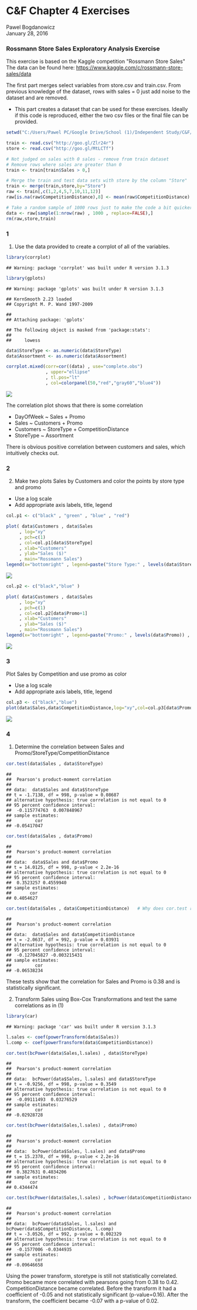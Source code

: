 # C&F Chapter 4 Exercises
Pawel Bogdanowicz  
January 28, 2016  


### Rossmann Store Sales Exploratory Analysis Exercise
This exercise is based on the Kaggle competition "Rossmann Store Sales"
The data can be found here: https://www.kaggle.com/c/rossmann-store-sales/data

The first part merges select variables from store.csv and train.csv.  From previous knowledge of the dataset, rows with sales = 0 just add noise to the dataset and are removed.

* This part creates a dataset that can be used for these exercises.  Ideally if this code is reproduced, either the two csv files or the final file can be provided.


```r
setwd("C:/Users/Pawel PC/Google Drive/School (1)/Independent Study/C&F/C&F Exercies")

train <- read.csv("http://goo.gl/Zlr24r")
store <- read.csv("http://goo.gl/MtLCTf")

# Not judged on sales with 0 sales - remove from train dataset
# Remove rows where sales are greater than 0
train <- train[train$Sales > 0,]  

# Merge the train and test data sets with store by the column "Store"
train <- merge(train,store,by="Store")
raw <- train[,c(1,2,4,5,7,10,11,12)]
raw[is.na(raw$CompetitionDistance),8] <- mean(raw$CompetitionDistance)

# Take a random sample of 1000 rows just to make the code a bit quicker
data <- raw[sample(1:nrow(raw) , 1000 , replace=FALSE),]
rm(raw,store,train)
```

### 1
1) Use the data provided to create a corrplot of all of the variables.


```r
library(corrplot)
```

```
## Warning: package 'corrplot' was built under R version 3.1.3
```

```r
library(gplots)
```

```
## Warning: package 'gplots' was built under R version 3.1.3
```

```
## KernSmooth 2.23 loaded
## Copyright M. P. Wand 1997-2009
```

```
## 
## Attaching package: 'gplots'
```

```
## The following object is masked from 'package:stats':
## 
##     lowess
```

```r
data$StoreType <- as.numeric(data$StoreType)
data$Assortment <- as.numeric(data$Assortment)

corrplot.mixed(corr=cor((data) , use="complete.obs")
               , upper="ellipse"
               , tl.pos="lt"
               , col=colorpanel(50,"red","gray60","blue4"))
```

![](C_F_Chapter_4_Exercises_files/figure-html/unnamed-chunk-2-1.png)<!-- -->

The correlation plot shows that there is some correlation
* DayOfWeek ~ Sales + Promo
* Sales ~ Customers + Promo
* Customers ~ StoreType + CompetitionDistance
* StoreType ~ Assortment

There is obvious positive correlation between customers and sales, which intuitively checks out.

### 2 
2) Make two plots Sales by Customers and color the points by store type and promo
* Use a log scale
* Add appropriate axis labels, title, legend


```r
col.p1 <- c("black" , "green" , "blue" , "red")

plot( data$Customers , data$Sales
     , log="xy"
     , pch=c(1)
     , col=col.p1[data$StoreType] 
     , xlab="Customers"
     , ylab="Sales ($)"
     , main="Rossmann Sales")
legend(x="bottomright" , legend=paste("Store Type:" , levels(data$StoreType)) , col=col.p1 , pch=c(1) )
```

![](C_F_Chapter_4_Exercises_files/figure-html/unnamed-chunk-3-1.png)<!-- -->

```r
col.p2 <- c("black","blue" )

plot( data$Customers , data$Sales
     , log="xy"
     , pch=c(1)
     , col=col.p2[data$Promo+1] 
     , xlab="Customers"
     , ylab="Sales ($)"
     , main="Rossmann Sales")
legend(x="bottomright" , legend=paste("Promo:" , levels(data$Promo)) , col=col.p2 , pch=c(1) )
```

![](C_F_Chapter_4_Exercises_files/figure-html/unnamed-chunk-3-2.png)<!-- -->

### 3 
Plot Sales by Competition and use promo as color
* Use a log scale
* Add appropriate axis labels, title, legend


```r
col.p3 <- c("black","blue")
plot(data$Sales,data$CompetitionDistance,log="xy",col=col.p3[data$Promo+1],pch=c(19))
```

![](C_F_Chapter_4_Exercises_files/figure-html/unnamed-chunk-4-1.png)<!-- -->


### 4
1) Determine the correlation between Sales and Promo/StoreType/CompetitionDistance


```r
cor.test(data$Sales , data$StoreType)
```

```
## 
## 	Pearson's product-moment correlation
## 
## data:  data$Sales and data$StoreType
## t = -1.7138, df = 998, p-value = 0.08687
## alternative hypothesis: true correlation is not equal to 0
## 95 percent confidence interval:
##  -0.115774763  0.007848967
## sample estimates:
##         cor 
## -0.05417047
```

```r
cor.test(data$Sales , data$Promo)
```

```
## 
## 	Pearson's product-moment correlation
## 
## data:  data$Sales and data$Promo
## t = 14.0125, df = 998, p-value < 2.2e-16
## alternative hypothesis: true correlation is not equal to 0
## 95 percent confidence interval:
##  0.3523257 0.4559940
## sample estimates:
##       cor 
## 0.4054627
```

```r
cor.test(data$Sales , data$CompetitionDistance)   # Why does cor.test return value but cor return NA?
```

```
## 
## 	Pearson's product-moment correlation
## 
## data:  data$Sales and data$CompetitionDistance
## t = -2.0637, df = 992, p-value = 0.03931
## alternative hypothesis: true correlation is not equal to 0
## 95 percent confidence interval:
##  -0.127045827 -0.003215431
## sample estimates:
##         cor 
## -0.06538234
```

These tests show that the correlation for Sales and Promo is 0.38 and is statistically significant.

2) Transform Sales using Box-Cox Transformations and test the same correlations as in (1)


```r
library(car)
```

```
## Warning: package 'car' was built under R version 3.1.3
```

```r
l.sales <- coef(powerTransform(data$Sales))
l.comp <- coef(powerTransform(data$CompetitionDistance))

cor.test(bcPower(data$Sales,l.sales) , data$StoreType)
```

```
## 
## 	Pearson's product-moment correlation
## 
## data:  bcPower(data$Sales, l.sales) and data$StoreType
## t = -0.9256, df = 998, p-value = 0.3549
## alternative hypothesis: true correlation is not equal to 0
## 95 percent confidence interval:
##  -0.09111493  0.03276529
## sample estimates:
##         cor 
## -0.02928728
```

```r
cor.test(bcPower(data$Sales,l.sales) , data$Promo)
```

```
## 
## 	Pearson's product-moment correlation
## 
## data:  bcPower(data$Sales, l.sales) and data$Promo
## t = 15.2378, df = 998, p-value < 2.2e-16
## alternative hypothesis: true correlation is not equal to 0
## 95 percent confidence interval:
##  0.3827631 0.4834206
## sample estimates:
##       cor 
## 0.4344474
```

```r
cor.test(bcPower(data$Sales,l.sales) , bcPower(data$CompetitionDistance , l.comp))
```

```
## 
## 	Pearson's product-moment correlation
## 
## data:  bcPower(data$Sales, l.sales) and bcPower(data$CompetitionDistance, l.comp)
## t = -3.0526, df = 992, p-value = 0.002329
## alternative hypothesis: true correlation is not equal to 0
## 95 percent confidence interval:
##  -0.1577006 -0.0344935
## sample estimates:
##         cor 
## -0.09646658
```

Using the power transform, storetype is still not statistically correlated. 
Promo became more correlated with pearsons going from 0.38 to 0.42.
CompetitionDistance became correlated. Before the transform it had a coefficient of -0.05 and not statistically significant (p-value=0.16).  After the transform, the coefficient became -0.07 with a p-value of 0.02.








